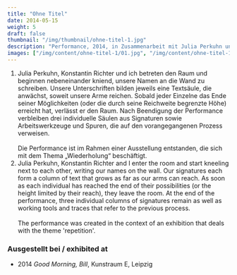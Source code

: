 ```yaml
---
title: "Ohne Titel"
date: 2014-05-15
weight: 5
draft: false
thumbnail: "/img/thumbnail/ohne-titel-1.jpg"
description: "Performance, 2014, in Zusammenarbeit mit Julia Perkuhn und Konstantin Richter"
images: ["/img/content/ohne-titel-1/01.jpg", "/img/content/ohne-titel-1/02.jpg", "/img/content/ohne-titel-1/03.jpg"]
---
```


1. Julia Perkuhn, Konstantin Richter und ich betreten den Raum und beginnen nebeneinander kniend, unsere Namen an die Wand zu schreiben. Unsere Unterschriften bilden jeweils eine Textsäule, die anwächst, soweit unsere Arme reichen. Sobald jeder Einzelne das Ende seiner Möglichkeiten (oder die durch seine Reichweite begrenzte Höhe) erreicht hat, verlässt er den Raum. Nach Beendigung der Performance verbleiben drei individuelle Säulen aus Signaturen sowie Arbeitswerkzeuge und Spuren, die auf den vorangegangenen Prozess verweisen. \
\
Die Performance ist im Rahmen einer Ausstellung entstanden, die sich mit dem Thema „Wiederholung“ beschäftigt.
2. Julia Perkuhn, Konstantin Richter and I enter the room and start kneeling next to each other, writing our names on the wall. Our signatures each form a column of text that grows as far as our arms can reach. As soon as each individual has reached the end of their possibilities (or the height limited by their reach), they leave the room. At the end of the performance, three individual columns of signatures remain as well as working tools and traces that refer to the previous process. \
\
The performance was created in the context of an exhibition that deals with the theme 'repetition'.

### Ausgestellt bei / exhibited at
* 2014 *Good Morning, Bill*, Kunstraum E, Leipzig
